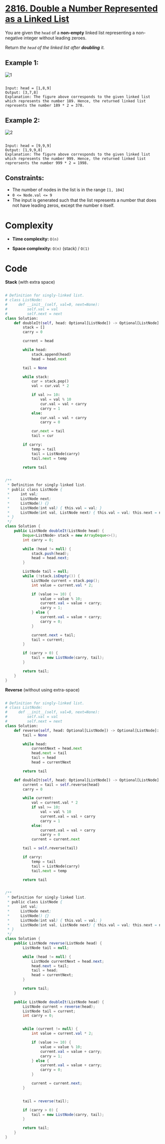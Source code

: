 # [2816. Double a Number Represented as a Linked List](https://leetcode.com/problems/double-a-number-represented-as-a-linked-list/description/?envType=daily-question&envId=2024-05-07)

You are given the `head` of a **non-empty** linked list representing a non-negative integer without leading zeroes.

Return _the `head` of the linked list after **doubling** it._

## Example 1:

![1](image.png)

```

Input: head = [1,8,9]
Output: [3,7,8]
Explanation: The figure above corresponds to the given linked list which represents the number 189. Hence, the returned linked list represents the number 189 * 2 = 378.

```

## Example 2:

![2](image-1.png)

```

Input: head = [9,9,9]
Output: [1,9,9,8]
Explanation: The figure above corresponds to the given linked list which represents the number 999. Hence, the returned linked list reprersents the number 999 * 2 = 1998.

```

## Constraints:

- The number of nodes in the list is in the range `[1, 104]`
- `0 <= Node.val <= 9`
- The input is generated such that the list represents a number that does not have leading zeros, except the number `0` itself.

# Complexity

- **Time complexity:**
  `O(n)`

- **Space complexity:**
  `O(n)` (stack) / `O(1)`

# Code

**Stack** (with extra space)

```python

# Definition for singly-linked list.
# class ListNode:
#     def __init__(self, val=0, next=None):
#         self.val = val
#         self.next = next
class Solution:
    def doubleIt(self, head: Optional[ListNode]) -> Optional[ListNode]:
        stack = []
        carry = 0

        current = head

        while head:
            stack.append(head)
            head = head.next

        tail = None

        while stack:
            cur = stack.pop()
            val = cur.val * 2

            if val >= 10:
                val = val % 10
                cur.val = val + carry
                carry = 1
            else:
                cur.val = val + carry
                carry = 0

            cur.next = tail
            tail = cur

        if carry:
            temp = tail
            tail = ListNode(carry)
            tail.next = temp

        return tail


```

```java

/**
 * Definition for singly-linked list.
 * public class ListNode {
 *     int val;
 *     ListNode next;
 *     ListNode() {}
 *     ListNode(int val) { this.val = val; }
 *     ListNode(int val, ListNode next) { this.val = val; this.next = next; }
 * }
 */
class Solution {
    public ListNode doubleIt(ListNode head) {
        Deque<ListNode> stack = new ArrayDeque<>();
        int carry = 0;

        while (head != null) {
            stack.push(head);
            head = head.next;
        }

        ListNode tail = null;
        while (!stack.isEmpty()) {
            ListNode current = stack.pop();
            int value = current.val * 2;

            if (value >= 10) {
                value = value % 10;
                current.val = value + carry;
                carry = 1;
            } else {
                current.val = value + carry;
                carry = 0;
            }

            current.next = tail;
            tail = current;
        }

        if (carry > 0) {
            tail = new ListNode(carry, tail);
        }

        return tail;
    }
}

```

**Reverse** (without using extra-space)

```python

# Definition for singly-linked list.
# class ListNode:
#     def __init__(self, val=0, next=None):
#         self.val = val
#         self.next = next
class Solution:
    def reverse(self, head: Optional[ListNode]) -> Optional[ListNode]:
        tail = None

        while head:
            currentNext = head.next
            head.next = tail
            tail = head
            head = currentNext

        return tail

    def doubleIt(self, head: Optional[ListNode]) -> Optional[ListNode]:
        current = tail = self.reverse(head)
        carry = 0

        while current:
            val = current.val * 2
            if val >= 10:
                val = val % 10
                current.val = val + carry
                carry = 1
            else:
                current.val = val + carry
                carry = 0
            current = current.next

        tail = self.reverse(tail)

        if carry:
            temp = tail
            tail = ListNode(carry)
            tail.next = temp

        return tail

```

```java

/**
 * Definition for singly-linked list.
 * public class ListNode {
 *     int val;
 *     ListNode next;
 *     ListNode() {}
 *     ListNode(int val) { this.val = val; }
 *     ListNode(int val, ListNode next) { this.val = val; this.next = next; }
 * }
 */
class Solution {
    public ListNode reverse(ListNode head) {
        ListNode tail = null;

        while (head != null) {
            ListNode currentNext = head.next;
            head.next = tail;
            tail = head;
            head = currentNext;
        }

        return tail;
    }

    public ListNode doubleIt(ListNode head) {
        ListNode current = reverse(head);
        ListNode tail = current;
        int carry = 0;


        while (current != null) {
            int value = current.val * 2;

            if (value >= 10) {
                value = value % 10;
                current.val = value + carry;
                carry = 1;
            } else {
                current.val = value + carry;
                carry = 0;
            }

            current = current.next;
        }


        tail = reverse(tail);

        if (carry > 0) {
            tail = new ListNode(carry, tail);
        }

        return tail;
    }
}

```
